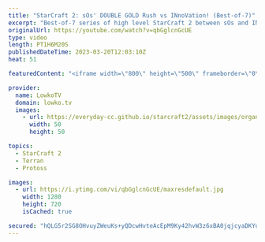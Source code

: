 ```yaml
---
title: "StarCraft 2: sOs' DOUBLE GOLD Rush vs INnoVation! (Best-of-7)"
excerpt: "Best-of-7 series of high level StarCraft 2 between sOs and INnoVation. This series has a variety of macro and cheese, and is the first return of sOs after he recently completed his military service in South Korea.  Support my work: https://patreon.com/lowkotv Lowko Merch: https://lowko.shop  My YouTube"
originalUrl: https://youtube.com/watch?v=qbGglcnGcUE
type: video
length: PT1H6M20S
publishedDateTime: 2023-03-20T12:03:10Z
heat: 51

featuredContent: "<iframe width=\"800\" height=\"500\" frameborder=\"0\" src=\"https://www.youtube.com/embed/qbGglcnGcUE\" allow=\"accelerometer; autoplay; encrypted-media; gyroscope; picture-in-picture\" allowfullscreen></iframe>"

provider:
  name: LowkoTV
  domain: lowko.tv
  images:
    - url: https://everyday-cc.github.io/starcraft2/assets/images/organizations/lowko.tv-50x50.jpg
      width: 50
      height: 50

topics:
  - StarCraft 2
  - Terran
  - Protoss

images:
  - url: https://i.ytimg.com/vi/qbGglcnGcUE/maxresdefault.jpg
    width: 1280
    height: 720
    isCached: true

secured: "hQLG5r2SG8OHvuyZWeuKs+yQDcwHvteAcEpM9Ky42hvW3z6xBA0jqjcyaDKYuAxdJh5bNEexTHC8WsyfmG5Yqsv1BTFa1J63TzECEy1clk+TJgqlC0kPybngEpTWFkb0+NF7zmrPeIYAx9uWsQJ2qiFArd5+tUYFWs0WpEOx90+GRzsUOEk+C4PvkHW2fZZcXjqGVpPAFeLGqKQ23wQcidHhuuEthSZWThGM0fEi8YTjpGYvl/4KOI9ajv2Y80c9vF1N0nl1TcN6Vl1R0JpJXk6acVeoVBGxvBDXVD2XZOIJu6kF3sN9Xe5Xi/sfM9/MaxsInAyeIRnTZeZ8RNhSuIgJrQ1GTlc+A7cMFvJoiReAlN9aoyMj7Ov6PM4bARXp6wXtRWBWdpS7n3X3Wwh6dID/upkbVRtotdikgX1BnXcKjnr8BUNgqvaHks4X80xt;0fiLkKD+6K9YpsdpSEX09A=="
---
```



